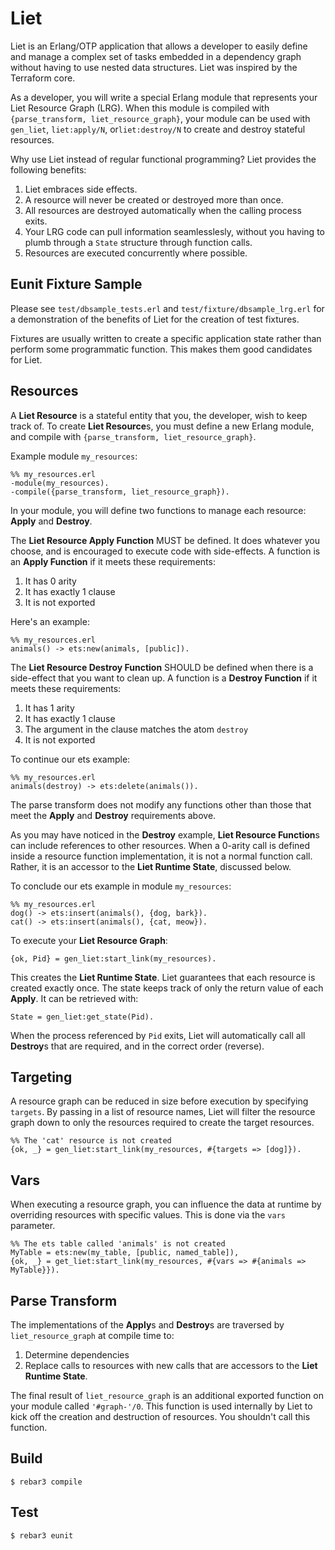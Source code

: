 Liet
=====

Liet is an Erlang/OTP application that allows a developer to easily define and
manage a complex set of tasks embedded in a dependency graph without having to
use nested data structures. Liet was inspired by the Terraform core.

As a developer, you will write a special Erlang module that represents your Liet
Resource Graph (LRG). When this module is compiled with
`{parse_transform, liet_resource_graph}`, your module can be used with `gen_liet`,
`liet:apply/N`, or`liet:destroy/N` to create and destroy stateful resources.

Why use Liet instead of regular functional programming? Liet provides the
following benefits:

1) Liet embraces side effects.
2) A resource will never be created or destroyed more than once.
3) All resources are destroyed automatically when the calling process exits.
4) Your LRG code can pull information seamlesslesly, without you having to plumb
through a `State` structure through function calls.
5) Resources are executed concurrently where possible.

Eunit Fixture Sample
--------------------
Please see `test/dbsample_tests.erl` and `test/fixture/dbsample_lrg.erl` for a
demonstration of the benefits of Liet for the creation of test fixtures.

Fixtures are usually written to create a specific application state rather than
perform some programmatic function. This makes them good candidates for Liet.

Resources
---------
A **Liet Resource** is a stateful entity that you, the developer, wish to keep
track of.  To create **Liet Resource**s, you must define a new Erlang module,
and compile with `{parse_transform, liet_resource_graph}`.

Example module `my_resources`:

```
%% my_resources.erl
-module(my_resources).
-compile({parse_transform, liet_resource_graph}).
```

In your module, you will define two functions to manage each resource: **Apply**
and **Destroy**.

The **Liet Resource Apply Function** MUST be defined. It does whatever
you choose, and is encouraged to execute code with side-effects. A function is
an **Apply Function** if it meets these requirements:

1) It has 0 arity
2) It has exactly 1 clause
3) It is not exported

Here's an example:

```
%% my_resources.erl
animals() -> ets:new(animals, [public]).
```

The **Liet Resource Destroy Function** SHOULD be defined when there is a
side-effect that you want to clean up. A function is a **Destroy Function** if
it meets these requirements:

1) It has 1 arity
2) It has exactly 1 clause
3) The argument in the clause matches the atom `destroy`
4) It is not exported

To continue our ets example:

```
%% my_resources.erl
animals(destroy) -> ets:delete(animals()).
```

The parse transform does not modify any functions other than those that meet the
**Apply** and **Destroy** requirements above.

As you may have noticed in the **Destroy** example, **Liet Resource Function**s can
include references to other resources. When a 0-arity call is defined inside
a resource function implementation, it is not a normal function call. Rather, it
is an accessor to the **Liet Runtime State**, discussed below.

To conclude our ets example in module `my_resources`:

```
%% my_resources.erl
dog() -> ets:insert(animals(), {dog, bark}).
cat() -> ets:insert(animals(), {cat, meow}).
```

To execute your **Liet Resource Graph**:

```
{ok, Pid} = gen_liet:start_link(my_resources).
```

This creates the **Liet Runtime State**. Liet guarantees that each resource
is created exactly once. The state keeps track of only the return value
of each **Apply**. It can be retrieved with:

```
State = gen_liet:get_state(Pid).
```

When the process referenced by `Pid` exits, Liet will automatically call all
**Destroy**s that are required, and in the correct order (reverse).

Targeting
---------
A resource graph can be reduced in size before execution by specifying
`targets`. By passing in a list of resource names, Liet will filter the 
resource graph down to only the resources required to create the target resources.

```
%% The 'cat' resource is not created
{ok, _} = gen_liet:start_link(my_resources, #{targets => [dog]}).
```

Vars
----
When executing a resource graph, you can influence the data at runtime by overriding
resources with specific values. This is done via the `vars` parameter.

```
%% The ets table called 'animals' is not created
MyTable = ets:new(my_table, [public, named_table]),
{ok, _} = get_liet:start_link(my_resources, #{vars => #{animals => MyTable}}).
```

Parse Transform
---------------
The implementations of the **Apply**s and **Destroy**s are traversed by
`liet_resource_graph` at compile time to:

1) Determine dependencies
2) Replace calls to resources with new calls that are accessors to the
**Liet Runtime State**.

The final result of `liet_resource_graph` is an additional exported function on your module
called `'#graph-'/0`. This function is used internally by Liet to kick off the creation
and destruction of resources. You shouldn't call this function.

Build
-----
    $ rebar3 compile

Test
----
    $ rebar3 eunit
